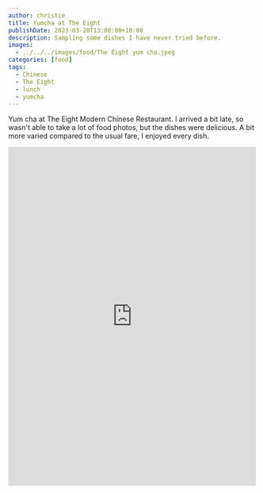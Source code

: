 ```yaml
---
author: christie
title: Yumcha at The Eight
publishDate: 2023-03-20T13:00:00+10:00
description: Sampling some dishes I have never tried before.
images:
  - ../../../images/food/The Eight yum cha.jpeg
categories: [food]
tags:
  - Chinese
  - The Eight
  - lunch
  - yumcha
---
```

Yum cha at The Eight Modern Chinese Restaurant. I arrived a bit late, so wasn't able to take a lot of food photos, but the dishes were delicious. A bit more varied compared to the usual fare, I enjoyed every dish.

<iframe src="https://www.facebook.com/plugins/post.php?href=https%3A%2F%2Fwww.facebook.com%2Fchris1.tham%2Fposts%2Fpfbid02ewWRbRfFpjVL17SVX3uSvumQ6DikHUZZzSX2nPBcexF9NdqdjAp8gF2eYB4tmRcGl&show_text=true&width=500" width="500" height="684" style="border:none;overflow:hidden" scrolling="no" frameborder="0" allowfullscreen="true" allow="autoplay; clipboard-write; encrypted-media; picture-in-picture; web-share"></iframe>

